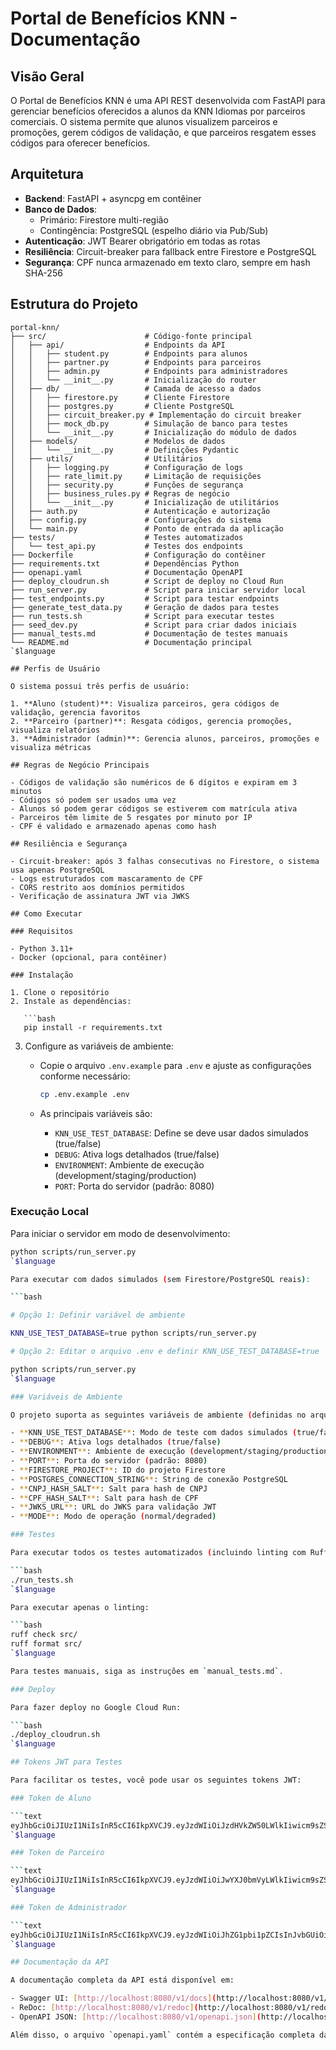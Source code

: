 # Portal de Benefícios KNN - Documentação

## Visão Geral

O Portal de Benefícios KNN é uma API REST desenvolvida com FastAPI para gerenciar benefícios oferecidos a alunos da KNN Idiomas por parceiros comerciais. O sistema permite que alunos visualizem parceiros e promoções, gerem códigos de validação, e que parceiros resgatem esses códigos para oferecer benefícios.

## Arquitetura

- **Backend**: FastAPI + asyncpg em contêiner
- **Banco de Dados**:
  - Primário: Firestore multi-região
  - Contingência: PostgreSQL (espelho diário via Pub/Sub)
- **Autenticação**: JWT Bearer obrigatório em todas as rotas
- **Resiliência**: Circuit-breaker para fallback entre Firestore e PostgreSQL
- **Segurança**: CPF nunca armazenado em texto claro, sempre em hash SHA-256

## Estrutura do Projeto

```text
portal-knn/
├── src/                      # Código-fonte principal
│   ├── api/                  # Endpoints da API
│   │   ├── student.py        # Endpoints para alunos
│   │   ├── partner.py        # Endpoints para parceiros
│   │   ├── admin.py          # Endpoints para administradores
│   │   └── __init__.py       # Inicialização do router
│   ├── db/                   # Camada de acesso a dados
│   │   ├── firestore.py      # Cliente Firestore
│   │   ├── postgres.py       # Cliente PostgreSQL
│   │   ├── circuit_breaker.py # Implementação do circuit breaker
│   │   ├── mock_db.py        # Simulação de banco para testes
│   │   └── __init__.py       # Inicialização do módulo de dados
│   ├── models/               # Modelos de dados
│   │   └── __init__.py       # Definições Pydantic
│   ├── utils/                # Utilitários
│   │   ├── logging.py        # Configuração de logs
│   │   ├── rate_limit.py     # Limitação de requisições
│   │   ├── security.py       # Funções de segurança
│   │   ├── business_rules.py # Regras de negócio
│   │   └── __init__.py       # Inicialização de utilitários
│   ├── auth.py               # Autenticação e autorização
│   ├── config.py             # Configurações do sistema
│   └── main.py               # Ponto de entrada da aplicação
├── tests/                    # Testes automatizados
│   └── test_api.py           # Testes dos endpoints
├── Dockerfile                # Configuração do contêiner
├── requirements.txt          # Dependências Python
├── openapi.yaml              # Documentação OpenAPI
├── deploy_cloudrun.sh        # Script de deploy no Cloud Run
├── run_server.py             # Script para iniciar servidor local
├── test_endpoints.py         # Script para testar endpoints
├── generate_test_data.py     # Geração de dados para testes
├── run_tests.sh              # Script para executar testes
├── seed_dev.py               # Script para criar dados iniciais
├── manual_tests.md           # Documentação de testes manuais
└── README.md                 # Documentação principal
`$language

## Perfis de Usuário

O sistema possui três perfis de usuário:

1. **Aluno (student)**: Visualiza parceiros, gera códigos de validação, gerencia favoritos
2. **Parceiro (partner)**: Resgata códigos, gerencia promoções, visualiza relatórios
3. **Administrador (admin)**: Gerencia alunos, parceiros, promoções e visualiza métricas

## Regras de Negócio Principais

- Códigos de validação são numéricos de 6 dígitos e expiram em 3 minutos
- Códigos só podem ser usados uma vez
- Alunos só podem gerar códigos se estiverem com matrícula ativa
- Parceiros têm limite de 5 resgates por minuto por IP
- CPF é validado e armazenado apenas como hash

## Resiliência e Segurança

- Circuit-breaker: após 3 falhas consecutivas no Firestore, o sistema usa apenas PostgreSQL
- Logs estruturados com mascaramento de CPF
- CORS restrito aos domínios permitidos
- Verificação de assinatura JWT via JWKS

## Como Executar

### Requisitos

- Python 3.11+
- Docker (opcional, para contêiner)

### Instalação

1. Clone o repositório
2. Instale as dependências:

   ```bash
   pip install -r requirements.txt
   ```

3. Configure as variáveis de ambiente:
   - Copie o arquivo `.env.example` para `.env` e ajuste as configurações conforme necessário:

     ```bash
     cp .env.example .env
     ```

   - As principais variáveis são:
     - `KNN_USE_TEST_DATABASE`: Define se deve usar dados simulados (true/false)
     - `DEBUG`: Ativa logs detalhados (true/false)
     - `ENVIRONMENT`: Ambiente de execução (development/staging/production)
     - `PORT`: Porta do servidor (padrão: 8080)

### Execução Local

Para iniciar o servidor em modo de desenvolvimento:

```bash
python scripts/run_server.py
`$language

Para executar com dados simulados (sem Firestore/PostgreSQL reais):

```bash

# Opção 1: Definir variável de ambiente

KNN_USE_TEST_DATABASE=true python scripts/run_server.py

# Opção 2: Editar o arquivo .env e definir KNN_USE_TEST_DATABASE=true

python scripts/run_server.py
`$language

### Variáveis de Ambiente

O projeto suporta as seguintes variáveis de ambiente (definidas no arquivo `.env`):

- **KNN_USE_TEST_DATABASE**: Modo de teste com dados simulados (true/false)
- **DEBUG**: Ativa logs detalhados (true/false)
- **ENVIRONMENT**: Ambiente de execução (development/staging/production)
- **PORT**: Porta do servidor (padrão: 8080)
- **FIRESTORE_PROJECT**: ID do projeto Firestore
- **POSTGRES_CONNECTION_STRING**: String de conexão PostgreSQL
- **CNPJ_HASH_SALT**: Salt para hash de CNPJ
- **CPF_HASH_SALT**: Salt para hash de CPF
- **JWKS_URL**: URL do JWKS para validação JWT
- **MODE**: Modo de operação (normal/degraded)

### Testes

Para executar todos os testes automatizados (incluindo linting com Ruff):

```bash
./run_tests.sh
`$language

Para executar apenas o linting:

```bash
ruff check src/
ruff format src/
`$language

Para testes manuais, siga as instruções em `manual_tests.md`.

### Deploy

Para fazer deploy no Google Cloud Run:

```bash
./deploy_cloudrun.sh
`$language

## Tokens JWT para Testes

Para facilitar os testes, você pode usar os seguintes tokens JWT:

### Token de Aluno

```text
eyJhbGciOiJIUzI1NiIsInR5cCI6IkpXVCJ9.eyJzdWIiOiJzdHVkZW50LWlkIiwicm9sZSI6InN0dWRlbnQiLCJleHAiOjE3MTY5OTIwMDAsImlhdCI6MTcxNjkwNTYwMH0.8Uj7hl5vYGnEZQGR5QeQQOdTKB4ZXEfEiqxJxlE5Pjw
`$language

### Token de Parceiro

```text
eyJhbGciOiJIUzI1NiIsInR5cCI6IkpXVCJ9.eyJzdWIiOiJwYXJ0bmVyLWlkIiwicm9sZSI6InBhcnRuZXIiLCJleHAiOjE3MTY5OTIwMDAsImlhdCI6MTcxNjkwNTYwMH0.Hn5Fq5qSVBN5QjuoYd2KBjTIGJJoV9OQh-VzpNqJrSs
`$language

### Token de Administrador

```text
eyJhbGciOiJIUzI1NiIsInR5cCI6IkpXVCJ9.eyJzdWIiOiJhZG1pbi1pZCIsInJvbGUiOiJhZG1pbiIsImV4cCI6MTcxNjk5MjAwMCwiaWF0IjoxNzE2OTA1NjAwfQ.jQyOq0-KnzH0vqBQwKsqzTBGzKqGLYVj9WdAZKbK5Hs
`$language

## Documentação da API

A documentação completa da API está disponível em:

- Swagger UI: [http://localhost:8080/v1/docs](http://localhost:8080/v1/docs)
- ReDoc: [http://localhost:8080/v1/redoc](http://localhost:8080/v1/redoc)
- OpenAPI JSON: [http://localhost:8080/v1/openapi.json](http://localhost:8080/v1/openapi.json)

Além disso, o arquivo `openapi.yaml` contém a especificação completa da API.

